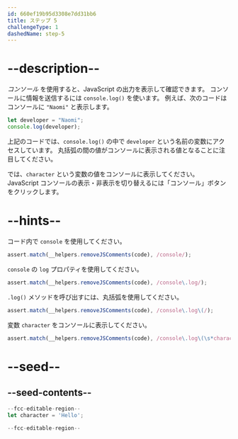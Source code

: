 ```yaml
---
id: 660ef19b95d3308e7dd31bb6
title: ステップ 5
challengeType: 1
dashedName: step-5
---
```


# --description--

<dfn>コンソール</dfn> を使用すると、JavaScript の出力を表示して確認できます。 コンソールに情報を送信するには `console.log()` を使います。 例えば、次のコードはコンソールに `"Naomi"` と表示します。

```js
let developer = "Naomi";
console.log(developer);
```

上記のコードでは、`console.log()` の中で `developer` という名前の変数にアクセスしています。 丸括弧の間の値がコンソールに表示される値となることに注目してください。

では、`character` という変数の値をコンソールに表示してください。 JavaScript コンソールの表示・非表示を切り替えるには「コンソール」ボタンをクリックします。

# --hints--

コード内で `console` を使用してください。

```js
assert.match(__helpers.removeJSComments(code), /console/);
```

`console` の `log` プロパティを使用してください。

```js
assert.match(__helpers.removeJSComments(code), /console\.log/);
```

`.log()` メソッドを呼び出すには、丸括弧を使用してください。

```js
assert.match(__helpers.removeJSComments(code), /console\.log\(/);
```

変数 `character` をコンソールに表示してください。

```js
assert.match(__helpers.removeJSComments(code), /console\.log\(\s*character\s*\)/);
```


# --seed--

## --seed-contents--

```js
--fcc-editable-region--
let character = 'Hello';

--fcc-editable-region--
```
